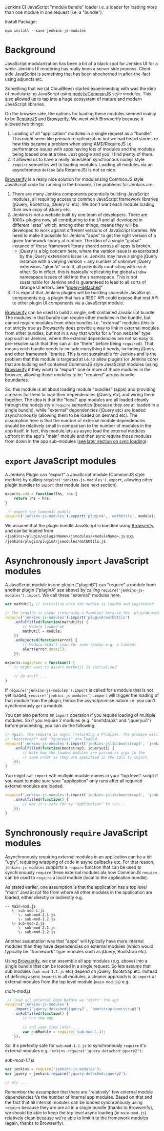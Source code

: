 Jenkins CI JavaScript "module bundle" loader i.e. a loader for loading more than one module in one request 
(i.e. a "bundle").

 
Install Package:

```
npm install --save jenkins-js-modules
```
 
# Background

JavaScript modularization has been a bit of a black spot for Jenkins UI for a while. Jenkins UI rendering has really 
been a server side process. Client side JavaScript is something that has been shoehorned in after-the-fact using adjuncts etc.

Something that we (at CloudBees) started experimenting with was the idea of modularizing JavaScript using
[nodejs](https://nodejs.org/)/[CommonJS](http://wiki.commonjs.org/wiki/CommonJS) style modules. This also
allowed us to tap into a huge ecosystem of mature and modern JavaScript libraries.

On the browser side, the options for loading these modules seemed mainly to be [RequireJS](http://requirejs.org/) and
[Browserify](http://browserify.org/). We went with Browserify because it allowed two things:

1. Loading of all "application" modules in a single request as a "bundle". This might seem like premature optimization but we had heard stories re how this became a problem when using AMD/RequireJS i.e. performance issues with apps having lots of modules and the modules being loaded one at a time. Just google and you'll find plenty of them.
1. It allowed us to have a really nice/clean synchronous nodejs style `require` semantics wrt to loading modules. Loading all modules via an asynchronous `define` (ala RequireJS) is not so nice.  

[Browserify](http://browserify.org/) is a really nice solution for modularising CommonJS style JavaScript code
for running in the browser. The problems for Jenkins are:

1. There are many Jenkins components potentially building JavaScript modules, all requiring access to common JavaScript framework libraries (jQuery, Bootstrap, jQuery UI etc).
We don't want each module loading their own copy of jQuery etc.
1. Jenkins is not a website built by one team of developers. There are 1000+ plugins now, all contributing to the UI and all developed in different "eras"
which, among other things, means they will be developed to work against different versions of JavaScript libraries. We need to make it possible for Jenkins "apps" to
get the right version of a given framework library at runtime. The idea of a single "global" instance of these framework library shared across all apps is broken.
    * jQuery is a big concern here, where the version issue is exacerbated by the jQuery extensions issue i.e. Jenkins may have a single jQuery instance with a varying version + any number of unknown jQuery extensions "glom'd" onto it, all potentially conflicting with each other. So in effect, this is basically replicating the global `window` namespace issues of old into the `$` namespace. This is not sustainable for Jenkins and is guaranteed to lead to all sorts of strange UI errors. See "[jquery-detached](https://github.com/tfennelly/jquery-detached)"   
1. It is expect that Jenkins plugins will be building shareable JavaScript components e.g. a plugin that has a REST API could expose that rest API to other plugin UI components via a JavaScript module.
 
[Browserify](http://browserify.org/) can be used to build a single, self contained JavaScript bundle. The modules in that bundle can require other modules in the bundle, but cannot require modules from other bundles i.e. "external" modules (this is not strictly true as Browserify does provide a way to link in external modules from other bundles, but not in a way that works for a "non website" type app such as Jenkins, where the external dependencies are not so easy to pre-resolve such that they can all be "there" before being `require`d).
That means each bundle needs to include everything it needs, including jQuery and other framework libraries. This is not sustainable for Jenkins and is the problem that this module is targeted at i.e. to allow plugins
(or Jenkins core) that are building self contained CommonJS style JavaScript modules (using [Browserify](http://browserify.org/) if they want)
to "export" one or more of those modules in the browser, allowing those modules to be "required" across bundle boundaries.

So, this module is all about loading module "bundles" (apps) and providing a means for them to load their dependencies (jQuery etc) and wiring them together. The idea is that
the "local" app modules are all loaded cleanly through the nodejs style `require` semantics (because they are all loaded in a single bundle), while "external" dependencies (jQuery etc) 
are loaded asynchronously (allowing them to be loaded on demand etc). The assumption here is that the number of external module dependencies should be relatively small in comparison
to the number of modules in the app itself. In fact, this module lets us async load the external modules upfront in the app's "main" module and then sync require those modules
from down in the app sub-modules ([see later section on sync loading](https://github.com/tfennelly/jenkins-js-modules#synchronously-require-javascript-modules)).

# `export` JavaScript modules

A Jenkins Plugin can "export" a JavaScript module (CommonJS style module) by calling
`require('jenkins-js-modules').export`, allowing other plugin bundles to `import` that module
(see next section).


```javascript
exports.add = function(lhs, rhs {
    return lhs + hrs;
}

 // export the CommonJS module
require('jenkins-js-modules').export('pluginA', 'mathUtils', module);
```

We assume that the plugin bundle JavaScript is bundled using [Browserify](http://browserify.org/), and can be
loaded from `<jenkins>/plugin/<pluginName>/jsmodules/<moduleName>.js` e.g. `/jenkins/plugin/pluginA/jsmodules/mathUtils.js`.

# Asynchronously `import` JavaScript modules

A JavaScript module in one plugin ("pluginB") can "require" a module from another plugin ("pluginA" see above)
by calling `require('jenkins-js-modules').import`. We call these "external" modules here.


```javascript
var mathUtil; // initialise once the module is loaded and registered 

// The require is async (returning a Promise) because the 'pluginA:mathUtils' is loaded async.
require('jenkins-js-modules').import('pluginA:mathUtils')
    .onFulfilled(function(mathUtils) {
        // Module loaded ok
        mathUtil = module;
    })
    .onRejected(function(error) {
        // Module didn't load for some reason e.g. a timeout
        alert(error.detail);
    });

exports.magicFunc = function() {
    // might want to assert mathUtil is initialised
    
    // do stuff ...
}
```

If `require('jenkins-js-modules').import` is called for a module that is not yet loaded, 
`require('jenkins-js-modules').import` will trigger the loading of that module from the plugin, hence the 
async/promise nature i.e. you can't synchronously `get` a module.

You can also perform an `import` operation if you require loading of multiple modules. So if you require
2 modules (e.g. "bootstrap3" and "jqueryui1") before proceeding, you can do the following:

```javascript
// Again, the require is async (returning a Promise). The promise will not be fulfilled until both
// "bootstrap3" and "jqueryui1" are loaded.
require('jenkins-js-modules').import('jenkins-jslib:bootstrap3', 'jenkins-jslib:jqueryui1')
    .onFulfilled(function(bootstrap3, jqueryui1) {
        // Note how the loaded modules are passed as args in the 
        // same order as they are specified in the call to import.
    });
}
```

You might call `import` wth multiple module names in your "top level" script if you want to make sure your "application"
only runs after all required external modules are loaded. 

```javascript
require('jenkins-js-modules').import('jenkins-jslib:bootstrap3', 'jenkins-jslib:jqueryui1')
    .onFulfilled(function() {
        // Now it's safe for my "application" to run...
    });
}
```

# Synchronously `require` JavaScript modules

Asynchronously requiring external modules in an application can be a bit "ugly", requiring wrapping of code in
async callbacks etc. For that reason, `jenkins-js-modules` supports a `require` function that can be used
to synchronously `require` these external modules ala how CommonJS `require` can be used to `require` a
local module (local to the application bundle).

As stated earlier, one assumption is that the application has a top level "main" JavaScript file from where all other
modules in the application are loaded, either directly or indirectly e.g.
 
```
-- main-mod.js
   \- sub-mod-1.js
      \- sub-mod-1.1.js
      \- sub-mod-1.2.js
   \- sub-mod-2.js
      \- sub-mod-2.1.js
      \- sub-mod-2.2.js
```

Another assumption was that "apps" will typically have more internal modules than they have dependencies on
external modules (which would typically be "framework" type modules such as jQuery, Bootstrap etc).

Using [Browserify](http://browserify.org/), we can assemble all app modules (e.g. above) into a single bundle that can be loaded
in a single request. So lets assume that sub modules (`sub-mod-1.1.js` etc) depend on jQuery, Bootstrap etc. Instead of defining async `import`s
in all modules, a cleaner approach is to `import` all external modules from the top level module (`main-mod.js`) e.g.

_main-mod.js_

```javascript
 // load all external deps before we "start" the app
require('jenkins-js-modules')
    .import('jquery-detached:jquery2', 'bootstrap:bootstrap3')
    .onFulfilled(function() {
        // run the app
        
        // and some time later....
        var subModule = require('sub-mod-1.1);
    });
```

So, it's perfectly safe for `sub-mod-1.1.js` to synchronously `require` it's external modules e.g. `jenkins.require('jquery-detached:jquery2')`:

_sub-mod-1.1.js_
```javascript
var jenkins = require('jenkins-js-modules');
var jquery = jenkins.require('jquery-detached:jquery2');

// etc ...
```

Remember the assumption that there are "relatively" few external module dependencies Vs the number of internal app modules. Based on that and the
fact that all internal modules can be loaded synchronously using `require` because they are are all in a single bundle (thanks to Browserify), we
should be able to keep the top level async loading (in `main-mod.js`) relatively clean because we're able to limit it to the framework modules
(again, thanks to Browserify).